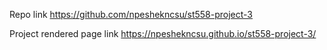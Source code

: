 
Repo link https://github.com/npeshekncsu/st558-project-3

Project rendered page link https://npeshekncsu.github.io/st558-project-3/

